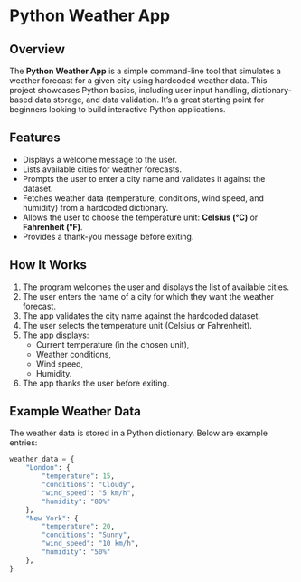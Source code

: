 # Python Weather App

## Overview
The **Python Weather App** is a simple command-line tool that simulates a weather forecast for a given city using hardcoded weather data. This project showcases Python basics, including user input handling, dictionary-based data storage, and data validation. It’s a great starting point for beginners looking to build interactive Python applications.

## Features
- Displays a welcome message to the user.
- Lists available cities for weather forecasts.
- Prompts the user to enter a city name and validates it against the dataset.
- Fetches weather data (temperature, conditions, wind speed, and humidity) from a hardcoded dictionary.
- Allows the user to choose the temperature unit: **Celsius (°C)** or **Fahrenheit (°F)**.
- Provides a thank-you message before exiting.

## How It Works
1. The program welcomes the user and displays the list of available cities.
2. The user enters the name of a city for which they want the weather forecast.
3. The app validates the city name against the hardcoded dataset.
4. The user selects the temperature unit (Celsius or Fahrenheit).
5. The app displays:
   - Current temperature (in the chosen unit),
   - Weather conditions,
   - Wind speed,
   - Humidity.
6. The app thanks the user before exiting.

## Example Weather Data
The weather data is stored in a Python dictionary. Below are example entries:

```python
weather_data = {
    "London": {
        "temperature": 15, 
        "conditions": "Cloudy",
        "wind_speed": "5 km/h", 
        "humidity": "80%"
    },
    "New York": {
        "temperature": 20, 
        "conditions": "Sunny", 
        "wind_speed": "10 km/h", 
        "humidity": "50%"
    },
}
